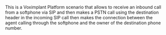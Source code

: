 This is a Voximplant Platform scenario that allows to receive an inbound call from a softphone via SIP 
and then makes a PSTN call using the destination header in the incoming SIP call 
then makes the connection between the agent calling through the softphone and the owner of the destination phone number.




